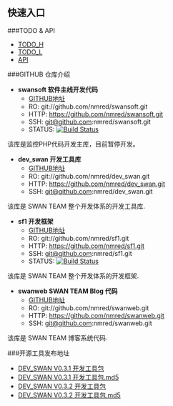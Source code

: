 快速入口
--------

###TODO & API

- [TODO_H][todo_h]
- [TODO_L][todo_l]
- [API][api_url]


###GITHUB 仓库介绍

- **swansoft 软件主线开发代码**
  - [GITHUB地址][swansoft_url]
  - RO:   git://github.com/nmred/swansoft.git
  - HTTP: https://github.com/nmred/swansoft.git
  - SSH:  git@github.com:nmred/swansoft.git
  - STATUS: [![Build Status][swansoft_status]][swansoft_status_url]


该库是监控PHP代码开发主库，目前暂停开发。

- **dev_swan 开发工具库**
  - [GITHUB地址][dev_swan_url]
  - RO:   git://github.com/nmred/dev_swan.git
  - HTTP: https://github.com/nmred/dev_swan.git
  - SSH:  git@github.com:nmred/dev_swan.git


该库是 SWAN TEAM 整个开发体系的开发工具库.

- **sf1 开发框架**
  - [GITHUB地址][sf1_url]
  - RO:   git://github.com/nmred/sf1.git
  - HTTP: https://github.com/nmred/sf1.git
  - SSH:  git@github.com:nmred/sf1.git
  - STATUS: [![Build Status][sf1_status]][sf1_status_url]


该库是 SWAN TEAM 整个开发体系的开发框架.

- **swanweb SWAN TEAM Blog 代码**
  - [GITHUB地址][swanweb_url]
  - RO:   git://github.com/nmred/swanweb.git
  - HTTP: https://github.com/nmred/swanweb.git
  - SSH:  git@github.com:nmred/swanweb.git


该库是 SWAN TEAM 博客系统代码.

###开源工具发布地址

- [DEV_SWAN V0.3.1 开发工具包][download_dev_swan_v0.3.1]
- [DEV_SWAN V0.3.1 开发工具包.md5][download_dev_swan_v0.3.1_md5]
- [DEV_SWAN V0.3.2 开发工具包][download_dev_swan_v0.3.2]
- [DEV_SWAN V0.3.2 开发工具包.md5][download_dev_swan_v0.3.2_md5]

[download_dev_swan_v0.3.1]: http://pan.baidu.com/s/1tbOYk 
[download_dev_swan_v0.3.1_md5]: http://pan.baidu.com/s/1qZYHd 
[download_dev_swan_v0.3.2]: http://pan.baidu.com/s/18AUwH 
[download_dev_swan_v0.3.2_md5]: http://pan.baidu.com/s/1DuCBZ
[swansoft_url]: https://github.com/nmred/swansoft
[dev_swan_url]: https://github.com/nmred/dev_swan
[sf1_url]: https://github.com/nmred/sf1
[swanweb_url]: https://github.com/nmred/swanweb
[sf1_status]: https://secure.travis-ci.org/nmred/sf1.png?branch=master
[sf1_status_url]: http://travis-ci.org/nmred/sf1 
[swansoft_status]: https://secure.travis-ci.org/nmred/swansoft.png?branch=master
[swansoft_status_url]: http://travis-ci.org/nmred/swansoft 
[todo_h]: http://www.swanlinux.net/hzx/
[todo_l]: http://www.swanlinux.net/ljw
[api_url]: http://www.swanlinux.net/api
